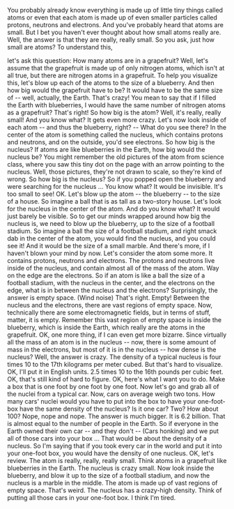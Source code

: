 
You probably already know
everything is made up
of little tiny things called atoms
or even that each atom
is made up of even smaller particles
called protons, neutrons and electrons.
And you&#39;ve probably heard
that atoms are small.
But I bet you haven&#39;t ever thought
about how small atoms really are.
Well, the answer is
that they are really, really small.
So you ask, just how small are atoms?
To understand this,

let&#39;s ask this question:
How many atoms are in a grapefruit?
Well, let&#39;s assume that the grapefruit
is made up of only nitrogen atoms,
which isn&#39;t at all true, but there
are nitrogen atoms in a grapefruit.
To help you visualize this,
let&#39;s blow up each of the atoms
to the size of a blueberry.
And then how big
would the grapefruit have to be?
It would have to be the same size of
-- well, actually, the Earth.
That&#39;s crazy!
You mean to say that if I filled
the Earth with blueberries,
I would have the same number
of nitrogen atoms as a grapefruit?
That&#39;s right!
So how big is the atom?
Well, it&#39;s really, really small!
And you know what?
It gets even more crazy.
Let&#39;s now look inside of each atom
-- and thus the blueberry, right? --
What do you see there?
In the center of the atom
is something called the nucleus,
which contains protons and neutrons,
and on the outside, you&#39;d see electrons.
So how big is the nucleus?
If atoms are like blueberries
in the Earth,
how big would the nucleus be?
You might remember the old pictures
of the atom from science class,
where you saw this tiny dot on the page
with an arrow pointing to the nucleus.
Well, those pictures,
they&#39;re not drawn to scale,
so they&#39;re kind of wrong.
So how big is the nucleus?
So if you popped open the blueberry
and were searching for the nucleus ...
You know what? It would be invisible.
It&#39;s too small to see!
OK. Let&#39;s blow up the atom --
the blueberry --
to the size of a house.
So imagine a ball that is as tall
as a two-story house.
Let&#39;s look for the nucleus
in the center of the atom.
And do you know what?
It would just barely be visible.
So to get our minds wrapped
around how big the nucleus is,
we need to blow up the blueberry,
up to the size of a football stadium.
So imagine a ball the size
of a football stadium,
and right smack dab
in the center of the atom,
you would find the nucleus,
and you could see it!
And it would be the size
of a small marble.
And there&#39;s more, if I haven&#39;t
blown your mind by now.
Let&#39;s consider the atom some more.
It contains protons,
neutrons and electrons.
The protons and neutrons
live inside of the nucleus,
and contain almost
all of the mass of the atom.
Way on the edge are the electrons.
So if an atom is like a ball
the size of a football stadium,
with the nucleus in the center,
and the electrons on the edge,
what is in between the nucleus
and the electrons?
Surprisingly, the answer is empty space.
(Wind noise)
That&#39;s right. Empty!
Between the nucleus and the electrons,
there are vast regions of empty space.
Now, technically there are
some electromagnetic fields,
but in terms of stuff,
matter, it is empty.
Remember this vast region of empty space
is inside the blueberry,
which is inside the Earth,
which really are the atoms
in the grapefruit.
OK, one more thing,
if I can even get more bizarre.
Since virtually all the mass
of an atom is in the nucleus --
now, there is some amount
of mass in the electrons,
but most of it is in the nucleus --
how dense is the nucleus?
Well, the answer is crazy.
The density of a typical nucleus
is four times 10 to the 17th
kilograms per meter cubed.
But that&#39;s hard to visualize.
OK, I&#39;ll put it in English units.
2.5 times 10 to the 16th pounds
per cubic feet.
OK, that&#39;s still kind of hard to figure.
OK, here&#39;s what I want you to do.
Make a box that is one foot
by one foot by one foot.
Now let&#39;s go and grab
all of the nuclei from a typical car.
Now, cars on average weigh two tons.
How many cars&#39; nuclei would you
have to put into the box
to have your one-foot-box have
the same density of the nucleus?
Is it one car? Two?
How about 100?
Nope, nope and nope.
The answer is much bigger.
It is 6.2 billion.
That is almost equal to the number
of people in the Earth.
So if everyone in the Earth
owned their own car --
and they don&#39;t --
(Cars honking)
and we put all of those
cars into your box ...
That would be about
the density of a nucleus.
So I&#39;m saying that if you took
every car in the world
and put it into your one-foot box,
you would have the density of one nucleus.
OK, let&#39;s review.
The atom is really,
really, really small.
Think atoms in a grapefruit
like blueberries in the Earth.
The nucleus is crazy small.
Now look inside the blueberry,
and blow it up to the size
of a football stadium,
and now the nucleus
is a marble in the middle.
The atom is made up
of vast regions of empty space.
That&#39;s weird.
The nucleus has a crazy-high density.
Think of putting all those cars
in your one-foot box.
I think I&#39;m tired.
